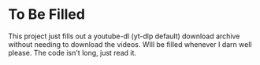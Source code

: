 # **To Be Filled**

This project just fills out a youtube-dl (yt-dlp default) download archive without needing to download the videos.
WIll be filled whenever I darn well please. The code isn't long, just read it.